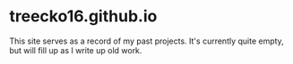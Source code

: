 # treecko16.github.io

This site serves as a record of my past projects. It's currently quite empty, but will fill up as I write up old work.
